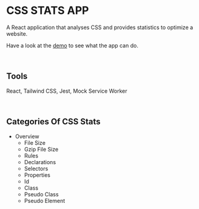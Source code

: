 # CSS STATS APP

A React application that analyses CSS and provides statistics to optimize a website.

Have a look at the [demo](https://daily-coder.github.io/stats/) to see what the app can do.

<br />

## Tools

React, Tailwind CSS, Jest, Mock Service Worker 


<br />

## Categories Of CSS Stats

* Overview
  * File Size
  * Gzip File Size
  * Rules
  * Declarations
  * Selectors
  * Properties
  * Id
  * Class
  * Pseudo Class
  * Pseudo Element